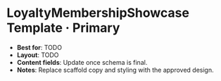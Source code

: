 # LoyaltyMembershipShowcase Template · Primary

- **Best for**: TODO
- **Layout**: TODO
- **Content fields**: Update once schema is final.
- **Notes**: Replace scaffold copy and styling with the approved design.
